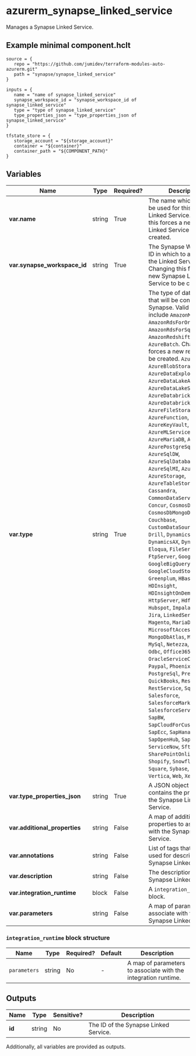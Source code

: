 # azurerm_synapse_linked_service

Manages a Synapse Linked Service.

## Example minimal component.hclt

```hcl
source = {
   repo = "https://github.com/jumidev/terraform-modules-auto-azurerm.git" 
   path = "synapse/synapse_linked_service" 
}

inputs = {
   name = "name of synapse_linked_service" 
   synapse_workspace_id = "synapse_workspace_id of synapse_linked_service" 
   type = "type of synapse_linked_service" 
   type_properties_json = "type_properties_json of synapse_linked_service" 
}

tfstate_store = {
   storage_account = "${storage_account}" 
   container = "${container}" 
   container_path = "${COMPONENT_PATH}" 
}

```

## Variables

| Name | Type | Required? |  Description |
| ---- | ---- | --------- |  ----------- |
| **var.name** | string | True | The name which should be used for this Synapse Linked Service. Changing this forces a new Synapse Linked Service to be created. | 
| **var.synapse_workspace_id** | string | True | The Synapse Workspace ID in which to associate the Linked Service with. Changing this forces a new Synapse Linked Service to be created. | 
| **var.type** | string | True | The type of data stores that will be connected to Synapse. Valid Values include `AmazonMWS`, `AmazonRdsForOracle`, `AmazonRdsForSqlServer`, `AmazonRedshift`, `AmazonS3`, `AzureBatch`. Changing this forces a new resource to be created. `AzureBlobFS`, `AzureBlobStorage`, `AzureDataExplorer`, `AzureDataLakeAnalytics`, `AzureDataLakeStore`, `AzureDatabricks`, `AzureDatabricksDeltaLake`, `AzureFileStorage`, `AzureFunction`, `AzureKeyVault`, `AzureML`, `AzureMLService`, `AzureMariaDB`, `AzureMySql`, `AzurePostgreSql`, `AzureSqlDW`, `AzureSqlDatabase`, `AzureSqlMI`, `AzureSearch`, `AzureStorage`, `AzureTableStorage`, `Cassandra`, `CommonDataServiceForApps`, `Concur`, `CosmosDb`, `CosmosDbMongoDbApi`, `Couchbase`, `CustomDataSource`, `Db2`, `Drill`, `Dynamics`, `DynamicsAX`, `DynamicsCrm`, `Eloqua`, `FileServer`, `FtpServer`, `GoogleAdWords`, `GoogleBigQuery`, `GoogleCloudStorage`, `Greenplum`, `HBase`, `HDInsight`, `HDInsightOnDemand`, `HttpServer`, `Hdfs`, `Hive`, `Hubspot`, `Impala`, `Informix`, `Jira`, `LinkedService`, `Magento`, `MariaDB`, `Marketo`, `MicrosoftAccess`, `MongoDb`, `MongoDbAtlas`, `MongoDbV2`, `MySql`, `Netezza`, `OData`, `Odbc`, `Office365`, `Oracle`, `OracleServiceCloud`, `Paypal`, `Phoenix`, `PostgreSql`, `Presto`, `QuickBooks`, `Responsys`, `RestService`, `SqlServer`, `Salesforce`, `SalesforceMarketingCloud`, `SalesforceServiceCloud`, `SapBW`, `SapCloudForCustomer`, `SapEcc`, `SapHana`, `SapOpenHub`, `SapTable`, `ServiceNow`, `Sftp`, `SharePointOnlineList`, `Shopify`, `Snowflake`, `Spark`, `Square`, `Sybase`, `Teradata`, `Vertica`, `Web`, `Xero`, `Zoho`. | 
| **var.type_properties_json** | string | True | A JSON object that contains the properties of the Synapse Linked Service. | 
| **var.additional_properties** | string | False | A map of additional properties to associate with the Synapse Linked Service. | 
| **var.annotations** | string | False | List of tags that can be used for describing the Synapse Linked Service. | 
| **var.description** | string | False | The description for the Synapse Linked Service. | 
| **var.integration_runtime** | block | False | A `integration_runtime` block. | 
| **var.parameters** | string | False | A map of parameters to associate with the Synapse Linked Service. | 

### `integration_runtime` block structure

| Name | Type | Required? | Default | Description |
| ---- | ---- | --------- | ------- | ----------- |
| `parameters` | string | No | - | A map of parameters to associate with the integration runtime. |



## Outputs

| Name | Type | Sensitive? | Description |
| ---- | ---- | --------- | --------- |
| **id** | string | No  | The ID of the Synapse Linked Service. | 

Additionally, all variables are provided as outputs.
